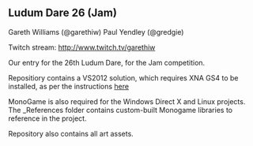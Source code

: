 Ludum Dare 26 (Jam)
-------------------

Gareth Williams (@garethiw)
Paul Yendley (@gredgie)

Twitch stream: http://www.twitch.tv/garethiw

Our entry for the 26th Ludum Dare, for the Jam competition.

Repositiory contains a VS2012 solution, which requires XNA GS4 to be installed, as per the instructions [here](http://stackoverflow.com/questions/10881005/how-to-install-xna-game-studio-on-visual-studio-2012)

MonoGame is also required for the Windows Direct X and Linux projects. The _References folder contains custom-built Monogame libraries to reference in the project.

Repository also contains all art assets.
